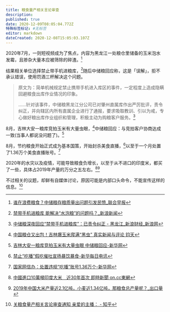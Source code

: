 ```yaml
---
title: 粮食量产相关言论审查
description: 
published: true
date: 2020-12-09T08:05:04.772Z
特殊标签标记: #无标签
editor: markdown
dateCreated: 2020-12-08T15:05:03.107Z
---
```


2020年7月，一则短视频成为了焦点，内容为黑龙江一处粮仓里储备的玉米泡水发霉，且掺杂大量本应被筛除的碎渣。[^20201001095639]

[^20201001095639]: [谁在浪费粮食？中储粮存粮质量出问题引发民愤_联合早报](https://web.archive.org/web/20201001095639/http://www.uzaobao.com/shiju/20200901/77257.html)

结果相关单位选择禁止带手机进粮库，[^20201208152924]随后中储粮回应称，这是「误解」，拒不承认错误，使用罚酒三杯解决这个问题。

[^20201208152924]: [禁带手机进粮库 能解决“水泡粮”的问题吗？_新浪新闻](https://web.archive.org/web/20201208152924/https://news.sina.com.cn/c/2020-08-04/doc-iivhvpwx9055580.shtml)

> 原文为：简单机械规定禁止携带手机进入库区的事件，一定程度上造成隐瞒回避粮食出库作业情况的印象。
>
> ......针对该事件，中储粮黑龙江分公司已对肇州直属库作出严厉批评，责令纠正，并向辖区内所有直属企业进行了通报，要求吸取教训、引以为戒，专心做好粮出库作业组织和管理，积极主动为购粮客户服务。[^20200807090748]

[^20200807090748]: [中储粮深夜回应“禁带手机进粮库”：已责令纠正 - 黑龙江_新浪财经_新浪网](https://web.archive.org/web/20200807090748/https://finance.sina.com.cn/chanjing/gsnews/2020-08-03/doc-iivhvpwx8848642.shtml)

8月，吉林大安一粮库竞拍玉米有大量虫眼，[^20201208152842]中储粮回应：与竞拍客户协商达成一致(当事人都说没问题了)。[^20200912225722]

[^20201208152842]: [中国粮仓又出包！吉林爆玉米爬满“黑虫”  真实新闻与评论 钧天](https://web.archive.org/web/20201208152842/https://5455.org/news/244441.html)

[^20200912225722]: [吉林大安一粮库竞拍玉米有大量虫眼 中储粮回应-新华网](https://web.archive.org/web/20200912225722/http://www.xinhuanet.com/local/2020-08/30/c_1126431039.htm)

8月，节约粮食开始正式成为基本国策，开始封杀美食直播，[^20201208153843]以至于一个月处置了1.36万个美食直播账号。[^20201208154834]

[^20201208153843]: [禁止“吃播”假吃催吐宣扬暴饮暴食-新华每日电讯](https://web.archive.org/web/20201208153843/http://www.xinhuanet.com//mrdx/2020-08/15/c_139291616.htm)

[^20201208154834]: [国家网信办：处置违规“吃播”账号1.36万个-新华网](https://web.archive.org/web/20201208154834/http://www.xinhuanet.com/food/2020-09/04/c_1126451314.htm)

2020年的水灾以及疫情，可能导致粮食负增长，以至于从不进口的印度米，都买了一些，具体占2019年产量的万分之五左右。[^20201208150251][^pvnIb]

[^20201208150251]: [中國進口10萬噸印度大米　近30年首次 即時新聞 on.cc東網](https://web.archive.org/web/20201208150251/https://hk.on.cc/hk/bkn/cnt/cnnews/20201205/bkn-20201205093851148-1205_00952_001.html)

[^pvnIb]: [2019年中国大米产量近2.1亿吨，小麦近1.34亿吨，那粮食总产量呢？_出口量](https://archive.is/pvnIb "https://www.sohu.com/a/361136291_100110525")

不过相关的议题，却鲜有自媒体讨论，原因可能是内部口头命令，不能宣传这样的信息。[^ylgUN]

[^ylgUN]: [关粮食量产相关言论审查通知 亲爱的主播： - 知乎](https://archive.is/ylgUN "https://zhuanlan.zhihu.com/p/321958261")

<!--
+ [用数据辟谣！中国进口印度十万吨大米，印媒称中国或遭遇粮食危机__财经头条](https://web.archive.org/web/20201208150252/https://cj.sina.com.cn/articles/view/6237772252/173ccd9dc020014ve8 "https://archive.is/FKK1i")
+ [越南优势不再！30年来首次，中国将从印度进口大米_出口国](https://archive.is/wvhIG "https://www.sohu.com/a/436258625_194632")
+ [国家储备玉米被水泡？如何消除“粮仓又着火”担忧_问题](https://archive.is/TKy2i "https://www.sohu.com/a/407373753_665455")
+ [禁浪費！中國1.36 萬「吃播」帳號遭刪 - 自由財經](https://web.archive.org/web/20200907071121/https://ec.ltn.com.tw/article/breakingnews/3284033)
-->
